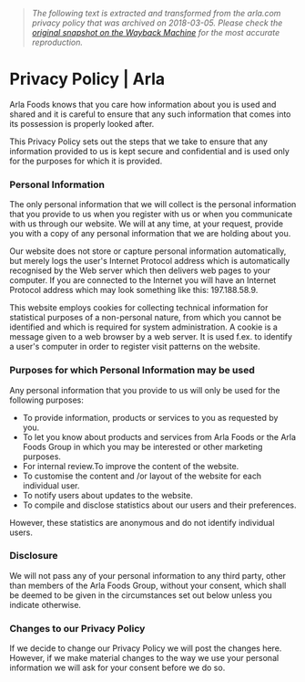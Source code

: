 > *The following text is extracted and transformed from the arla.com privacy policy that was archived on 2018-03-05. Please check the [original snapshot on the Wayback Machine](https://web.archive.org/web/20180305055426id_/https%3A//www.arla.com/legal-information/privacy-policy) for the most accurate reproduction.*

# Privacy Policy | Arla

Arla Foods knows that you care how information about you is used and shared and it is careful to ensure that any such information that comes into its possession is properly looked after.

This Privacy Policy sets out the steps that we take to ensure that any information provided to us is kept secure and confidential and is used only for the purposes for which it is provided.

### Personal Information

The only personal information that we will collect is the personal information that you provide to us when you register with us or when you communicate with us through our website. We will at any time, at your request, provide you with a copy of any personal information that we are holding about you.

Our website does not store or capture personal information automatically, but merely logs the user's Internet Protocol address which is automatically recognised by the Web server which then delivers web pages to your computer. If you are connected to the Internet you will have an Internet Protocol address which may look something like this: 197.188.58.9.

This website employs cookies for collecting technical information for statistical purposes of a non-personal nature, from which you cannot be identified and which is required for system administration. A cookie is a message given to a web browser by a web server. It is used f.ex. to identify a user's computer in order to register visit patterns on the website.

### Purposes for which Personal Information may be used

Any personal information that you provide to us will only be used for the following purposes:

  * To provide information, products or services to you as requested by you.
  * To let you know about products and services from Arla Foods or the Arla Foods Group in which you may be interested or other marketing purposes.
  * For internal review.To improve the content of the website.
  * To customise the content and /or layout of the website for each individual user.
  * To notify users about updates to the website.
  * To compile and disclose statistics about our users and their preferences.



However, these statistics are anonymous and do not identify individual users.

### Disclosure

We will not pass any of your personal information to any third party, other than members of the Arla Foods Group, without your consent, which shall be deemed to be given in the circumstances set out below unless you indicate otherwise.

### Changes to our Privacy Policy

If we decide to change our Privacy Policy we will post the changes here. However, if we make material changes to the way we use your personal information we will ask for your consent before we do so.
